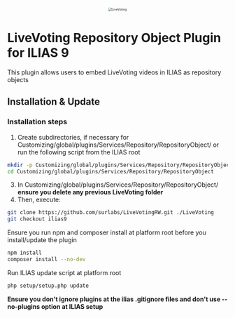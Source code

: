 <div alt style="text-align: center; transform: scale(.5);">
	<picture>
		<source media="(prefers-color-scheme: dark)" srcset="https://github.com/surlabs/LiveVotingRW/blob/ilias9/templates/images/GitBannerLiveVoting.png" />
		<img alt="LiveVoting" src="https://github.com/surlabs/LiveVotingRW/blob/ilias9/templates/images/GitBannerLiveVoting.png" />
	</picture>
</div>

# LiveVoting Repository Object Plugin for ILIAS 9
This plugin allows users to embed LiveVoting videos in ILIAS as repository objects

## Installation & Update

### Installation steps
1. Create subdirectories, if necessary for Customizing/global/plugins/Services/Repository/RepositoryObject/ or run the following script from the ILIAS root

```bash
mkdir -p Customizing/global/plugins/Services/Repository/RepositoryObject
cd Customizing/global/plugins/Services/Repository/RepositoryObject
```

3. In Customizing/global/plugins/Services/Repository/RepositoryObject/ **ensure you delete any previous LiveVoting folder**
4. Then, execute:

```bash
git clone https://github.com/surlabs/LiveVotingRW.git ./LiveVoting
git checkout ilias9
```

Ensure you run npm and composer install at platform root before you install/update the plugin
```bash
npm install
composer install --no-dev
```

Run ILIAS update script at platform root
```bash
php setup/setup.php update
```

**Ensure you don't ignore plugins at the ilias .gitignore files and don't use --no-plugins option at ILIAS setup**